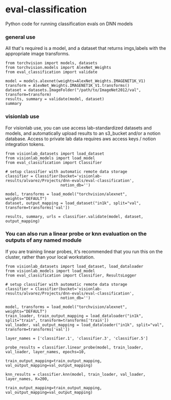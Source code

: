 # eval-classification
Python code for running classification evals on DNN models


### general use

All that's required is a model, and a dataset that returns imgs,labels with the appropriate image transforms.

```
from torchvision import models, datasets
from torchvision.models import AlexNet_Weights
from eval_classification import validate

model = models.alexnet(weights=AlexNet_Weights.IMAGENET1K_V1)
transform = AlexNet_Weights.IMAGENET1K_V1.transforms()
dataset = datasets.ImageFolder("/path/to/ImageNet2012/val", transform=transform)
results, summary = validate(model, dataset)
summary
```

### visionlab use

For visionlab use, you can use access lab-standardized datasets and models, and automatically upload results to an s3_bucket and/or a notion database. Access to private lab data requires aws access keys / notion integration tokens.

```
from visionlab_datasets import load_dataset
from visionlab_models import load_model
from eval_classification import Classifier

# setup classifier with automatic remote data storage
classifier = Classifier(bucket='visionlab-results/alvarez/Projects/dnn-evals/eval-classification', 
                        notion_db='')

model, transforms = load_model("torchvision/alexnet", weights="DEFAULT")
dataset, output_mapping = load_dataset("in1k", split="val", transform=transforms['val'])

results, summary, urls = classifier.validate(model, dataset, output_mapping)
```

### You can also run a linear probe or knn evaluation on the outputs of any named module

If you are training linear probes, it's recommended that you run this on the cluster, rather than your local workstation.

```
from visionlab_datasets import load_dataset, load_dataloader
from visionlab_models import load_model
from eval_classification import Classifier, ResultsLogger

# setup classifier with automatic remote data storage
classifier = Classifier(bucket='visionlab-results/alvarez/Projects/dnn-evals/eval-classification', 
                        notion_db='')

model, transforms = load_model("torchvision/alexnet", weights="DEFAULT")
train_loader, train_output_mapping = load_dataloader("in1k", split="train", transform=transforms['train'])
val_loader, val_output_mapping = load_dataloader("in1k", split="val", transform=transforms['val'])

layer_names = ['classifier.1', 'classifier.3', 'classifier.5']

probe_results = classifier.linear_probe(model, train_loader, val_loader, layer_names, epochs=10,
                                        train_output_mapping=train_output_mapping, val_output_mapping=val_output_mapping)

knn_results = classifier.knn(model, train_loader, val_loader, layer_names, K=200,
                             train_output_mapping=train_output_mapping, val_output_mapping=val_output_mapping)

```
